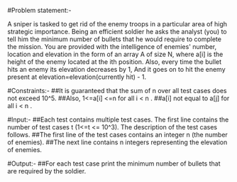 #Problem statement:-

A sniper is tasked to get rid of the enemy troops in a particular area of high strategic importance. Being an efficient soldier he asks the analyst (you) to tell him the minimum number of bullets that he would require to complete the mission.
You are provided with the intelligence of enemies' number, location and elevation in the form of an array A of size N, where a[i] is the height of the enemy located at the ith position.
Also, every time the bullet hits an enemy its elevation decreases by 1, And it goes on to hit the enemy present at elevation=elevation(currently hit) - 1. 


#Constraints:-
##It is guaranteed that the sum of n over all test cases does not exceed 10^5.
##Also, 1<=a[i] <=n for all i < n .
##a[i] not equal to a[j] for all i < n .


#Input:-
##Each test contains multiple test cases. The first line contains the number of test cases t (1<=t <= 10^3). The description of the test cases follows.
##The first line of the test cases contains an integer n (the number of enemies).
##The next line contains n integers representing the elevation of enemies.

#Output:-
##For each test case print the minimum number of bullets that are required by the soldier. 
